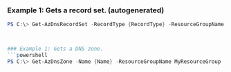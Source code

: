 
### Example 1: Gets a record set. (autogenerated)
```powershell
PS C:\> Get-AzDnsRecordSet -RecordType {RecordType} -ResourceGroupName MyResourceGroup -ZoneName {ZoneName}



### Example 1: Gets a DNS zone.
```powershell
PS C:\> Get-AzDnsZone -Name {Name} -ResourceGroupName MyResourceGroup


